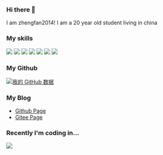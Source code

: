### Hi there 👋
  I am zhengfan2014! I am a 20 year old student living in china
### My skills
[![](https://img.shields.io/badge/-python-3776AB?style=flat-square&logo=python&logoColor=white)](https://www.python.org/)
[![](https://img.shields.io/badge/-CSS3-1572B6?style=flat-square&logo=css3&logoColor=white)](https://www.w3.org/Style/CSS/)
[![](https://img.shields.io/badge/-HTML5-E34F26?style=flat-square&logo=html5&logoColor=white)](https://html.spec.whatwg.org/)
[![](https://img.shields.io/badge/-JavaScript-f7e018?style=flat-square&logo=javascript&logoColor=white)](https://www.ecma-international.org/)
[![](https://img.shields.io/badge/-Docker-2496ED?style=flat-square&logo=docker&logoColor=ffffff)](https://www.docker.com/)
[![](https://img.shields.io/badge/-Git-f05032?style=flat-square&logo=git&logoColor=white)](https://git-scm.com/)
[![](https://img.shields.io/badge/-Vue.js-4fc08d?style=flat-square&logo=vue.js&logoColor=ffffff)](https://vuejs.org/)


### My Github
[![我的 GitHub 数据](https://github-readme-stats.vercel.app/api?username=zhengfan2014)]()

### My Blog
 - [Github Page](https://zhengfan2014.github.io/)
 - [Gitee Page](https://zhengfan2014.gitee.io/)

### Recently I'm coding in...
[![](https://codestats-readme.wegfan.cn/history-graph/zhengfan2014?width=850&height=300&timezone=08:00&history_days=20&max_languages=12&language_colors=["3e4053","f15854","5da5da","faa43a","60bd68","f17cb0","b2912f","00897b","b276b2","ffc0cb","cddc39","7e57c2","bdbdbd"])](https://codestats.net/users/zhengfan2014)
